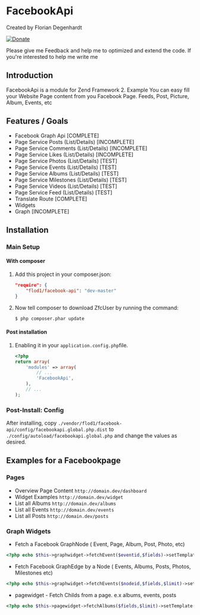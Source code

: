 FacebookApi
=======

Created by Florian Degenhardt

[![Donate](https://img.shields.io/badge/Donate-PayPal-green.svg)](https://www.paypal.com/cgi-bin/webscr?cmd=_s-xclick&hosted_button_id=VRMTHV3E4ZD3Y)

Please give me Feedback and help me to optimized and extend the code.
If you're interested to help me write me

Introduction
------------

FacebookApi is a module for Zend Framework 2.
Example You can easy fill your Website Page content from you Facebook Page.
Feeds, Post, Picture, Album, Events, etc


Features / Goals
----------------

* Facebook Graph Api [COMPLETE]
* Page Service Posts (List/Details) [INCOMPLETE]
* Page Service Comments (List/Details) [INCOMPLETE]
* Page Service Likes (List/Details) [INCOMPLETE]
* Page Service Photos (List/Details) [TEST]
* Page Service Events (List/Details) [TEST]
* Page Service Albums (List/Details) [TEST]
* Page Service Milestones (List/Details) [TEST]
* Page Service Videos (List/Details) [TEST]
* Page Service Feed (List/Details) [TEST]
* Translate Route [COMPLETE]
* Widgets 
* Graph [INCOMPLETE]

Installation
------------

### Main Setup

#### With composer

1. Add this project in your composer.json:

    ```json
    "require": {
        "flod1/facebook-api": "dev-master"
    }
    ```

2. Now tell composer to download ZfcUser by running the command:

    ```bash
    $ php composer.phar update
    ```

#### Post installation

1. Enabling it in your `application.config.php`file.

    ```php
    <?php
    return array(
        'modules' => array(
            // ...
            'FacebookApi',
        ),
        // ...
    );
    ```



### Post-Install: Config

After installing, copy
`./vendor/flod1/facebook-api/config/facebookapi.global.php.dist` to
`./config/autoload/facebookapi.global.php` and change the values as desired.


Examples for a Facebookpage
------------

### Pages

* Overview Page Content  `http://domain.dev/dashboard`
* Widget Examples `http://domain.dev/widget`
* List all Albums `http://domain.dev/albums`
* List all Events `http://domain.dev/events`
* List all Posts `http://domain.dev/posts`

### Graph Widgets

* Fetch a Facebook GraphNode ( Event, Page, Album, Post, Photo, etc)

```php
<?php echo $this->graphwidget->fetchEvent($eventid,$fields)->setTemplate("widget/default/detail.phtml");
```

* Fetch Facebook GraphEdge by a Node ( Events, Albums, Posts, Photos, Milestones etc)

```php
<?php echo $this->graphwidget->fetchEvents($nodeid,$fields,$limit)->setTemplate("widget/default/table.phtml");
```

* pagewidget - Fetch Childs from a page. e.x albums, events, posts

```php
<?php echo $this->pagewidget->fetchAlbums($fields,$limit)->setTemplate("widget/default/table.phtml");
```